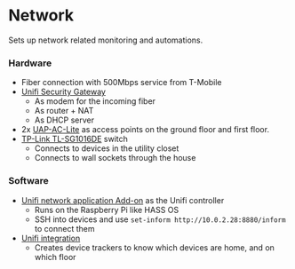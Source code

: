 # Network

Sets up network related monitoring and automations.

### Hardware
- Fiber connection with 500Mbps service from T-Mobile
- [Unifi Security Gateway](https://store.ui.com/products/unifi-security-gateway)
    - As modem for the incoming fiber
    - As router + NAT
    - As DHCP server
- 2x [UAP-AC-Lite](https://store.ui.com/products/unifi-ac-lite) as access points on the ground floor and first floor.
- [TP-Link TL-SG1016DE](https://www.tp-link.com/nl/business-networking/easy-smart-switch/tl-sg1016de/) switch
    - Connects to devices in the utility closet
    - Connects to wall sockets through the house

### Software
- [Unifi network application Add-on](https://github.com/hassio-addons/addon-unifi) as the Unifi controller
    - Runs on the Raspberry Pi like HASS OS
    - SSH into devices and use `set-inform http://10.0.2.28:8880/inform` to connect them
- [Unifi integration](https://www.home-assistant.io/integrations/unifi/)
    - Creates device trackers to know which devices are home, and on which floor 
